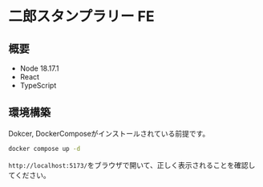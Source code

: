 #  二郎スタンプラリー FE

## 概要

- Node 18.17.1
- React
- TypeScript

## 環境構築

Dokcer, DockerComposeがインストールされている前提です。

```bash
docker compose up -d
```

`http://localhost:5173/`をブラウザで開いて、正しく表示されることを確認してください。
